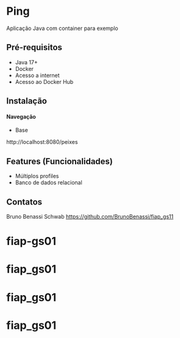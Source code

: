 # Ping

Aplicação Java com container para exemplo

## Pré-requisitos

- Java 17+
- Docker 
- Acesso a internet
- Acesso ao Docker Hub

## Instalação



#### Navegação

- Base

http://localhost:8080/peixes


## Features (Funcionalidades)

- Múltiplos profiles
- Banco de dados relacional

## Contatos

Bruno Benassi Schwab https://github.com/BrunoBenassi/fiap_gs11
# fiap-gs01
# fiap_gs01
# fiap_gs01
# fiap_gs01
